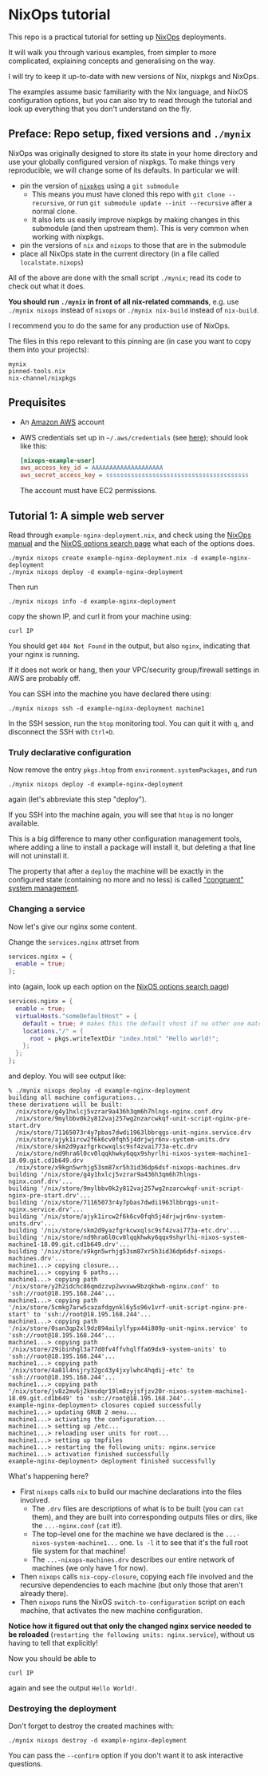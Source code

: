 # NixOps tutorial

This repo is a practical tutorial for setting up [NixOps](https://nixos.org/nixops/) deployments.

It will walk you through various examples, from simpler to more complicated, explaining concepts and generalising on the way.

I will try to keep it up-to-date with new versions of Nix, nixpkgs and NixOps.

The examples assume basic familiarity with the Nix language, and NixOS configuration options, but you can also try to read through the tutorial and look up everything that you don't understand on the fly.


## Preface: Repo setup, fixed versions and `./mynix`

NixOps was originally designed to store its state in your home directory and use your globally configured version of nixpkgs.
To make things very reproducible, we will change some of its defaults. In particular we will:

* pin the version of [`nixpkgs`](https://github.com/NixOS/nixpkgs) using a `git submodule`
  * This means you must have cloned this repo with `git clone --recursive`, or run `git submodule update --init --recursive` after a normal clone.
  * It also lets us easily improve nixpkgs by making changes in this submodule (and then upstream them).
    This is very common when working with nixpkgs.
* pin the versions of `nix` and `nixops` to those that are in the submodule
* place all NixOps state in the current directory (in a file called `localstate.nixops`)

All of the above are done with the small script `./mynix`; read its code to check out what it does.

**You should run `./mynix` in front of all nix-related commands**, e.g. use `./mynix nixops` instead of `nixops` or `./mynix nix-build` instead of `nix-build`.

I recommend you to do the same for any production use of NixOps.

The files in this repo relevant to this pinning are (in case you want to copy them into your projects):

```
mynix
pinned-tools.nix
nix-channel/nixpkgs
```

## Prequisites

* An [Amazon AWS](http://aws.amazon.com) account
* AWS credentials set up in `~/.aws/credentials` (see [here](http://docs.aws.amazon.com/cli/latest/topic/config-vars.html#the-shared-credentials-file)); should look like this:

  ```ini
  [nixops-example-user]
  aws_access_key_id = AAAAAAAAAAAAAAAAAAAA
  aws_secret_access_key = ssssssssssssssssssssssssssssssssssssssss
  ```

  The account must have EC2 permissions.


## Tutorial 1: A simple web server

Read through `example-nginx-deployment.nix`, and check using the [NixOps manual](https://nixos.org/nixops/manual/) and the [NixOS options search page](https://nixos.org/nixos/options.html) what each of the options does.

    ./mynix nixops create example-nginx-deployment.nix -d example-nginx-deployment
    ./mynix nixops deploy -d example-nginx-deployment

Then run

    ./mynix nixops info -d example-nginx-deployment

copy the shown IP, and curl it from your machine using:

    curl IP

You should get `404 Not Found` in the output, but also `nginx`, indicating that your nginx is running.

If it does not work or hang, then your VPC/security group/firewall settings in AWS are probably off.

You can SSH into the machine you have declared there using:

    ./mynix nixops ssh -d example-nginx-deployment machine1

In the SSH session, run the `htop` monitoring tool.
You can quit it with `q`, and disconnect the SSH with `Ctrl+D`.

### Truly declarative configuration

Now remove the entry `pkgs.htop` from `environment.systemPackages`, and run

    ./mynix nixops deploy -d example-nginx-deployment

again (let's abbreviate this step "deploy").

If you SSH into the machine again, you will see that `htop` is no longer available.

This is a big difference to many other configuration management tools, where adding a line to install a package will install it, but deleting a that line will not uninstall it.

The property that after a `deploy` the machine will be exactly in the configured state (containing no more and no less) is called ["congruent" system management](https://blog.flyingcircus.io/2016/05/06/thoughts-on-systems-management-methods/).

### Changing a service

Now let's give our nginx some content.

Change the `services.nginx` attrset from

```nix
services.nginx = {
  enable = true;
};
```

into (again, look up each option on the [NixOS options search page](https://nixos.org/nixos/options.html))

```nix
services.nginx = {
  enable = true;
  virtualHosts."someDefaultHost" = {
    default = true; # makes this the default vhost if no other one matches
    locations."/" = {
      root = pkgs.writeTextDir "index.html" "Hello world!";
    };
  };
};
```

and deploy. You will see output like:

```
% ./mynix nixops deploy -d example-nginx-deployment
building all machine configurations...
these derivations will be built:
  /nix/store/g4y1hxlcj5vzrar9a436h3qm6h7hlngs-nginx.conf.drv
  /nix/store/9mylbbv0k2y812vaj257wg2nzarcwkqf-unit-script-nginx-pre-start.drv
  /nix/store/71165073r4y7pbas7dwdi1963lbbrqgs-unit-nginx.service.drv
  /nix/store/ajyk1ircw2f6k6cv0fqh5j4drjwjr6nv-system-units.drv
  /nix/store/skm2d9yazfgrkcwxqlsc9sf4zvai773a-etc.drv
  /nix/store/nd9hra6l0cv0lqqkhwky6qqx9shyrlhi-nixos-system-machine1-18.09.git.cd1b649.drv
  /nix/store/x9kgn5wrhjg53sm87xr5h3id36dp6dsf-nixops-machines.drv
building '/nix/store/g4y1hxlcj5vzrar9a436h3qm6h7hlngs-nginx.conf.drv'...
building '/nix/store/9mylbbv0k2y812vaj257wg2nzarcwkqf-unit-script-nginx-pre-start.drv'...
building '/nix/store/71165073r4y7pbas7dwdi1963lbbrqgs-unit-nginx.service.drv'...
building '/nix/store/ajyk1ircw2f6k6cv0fqh5j4drjwjr6nv-system-units.drv'...
building '/nix/store/skm2d9yazfgrkcwxqlsc9sf4zvai773a-etc.drv'...
building '/nix/store/nd9hra6l0cv0lqqkhwky6qqx9shyrlhi-nixos-system-machine1-18.09.git.cd1b649.drv'...
building '/nix/store/x9kgn5wrhjg53sm87xr5h3id36dp6dsf-nixops-machines.drv'...
machine1...> copying closure...
machine1...> copying 6 paths...
machine1...> copying path '/nix/store/y2h2idchc86qmdzzvp2wvxww9bzqkhwb-nginx.conf' to 'ssh://root@18.195.168.244'...
machine1...> copying path '/nix/store/5cmkg7arw5cazafdgynkl6y5s96v1vrf-unit-script-nginx-pre-start' to 'ssh://root@18.195.168.244'...
machine1...> copying path '/nix/store/0san3qp2xl9dz894ailylfypx44i809p-unit-nginx.service' to 'ssh://root@18.195.168.244'...
machine1...> copying path '/nix/store/29ibinhgl3a77d0fv4ffvhqlffa69dx9-system-units' to 'ssh://root@18.195.168.244'...
machine1...> copying path '/nix/store/4a81l4nsjry32gc43y4jxylwhc4hqdij-etc' to 'ssh://root@18.195.168.244'...
machine1...> copying path '/nix/store/jv8z2mv6j2kmsdqr19lm8zyjsfjzv20r-nixos-system-machine1-18.09.git.cd1b649' to 'ssh://root@18.195.168.244'...
example-nginx-deployment> closures copied successfully
machine1...> updating GRUB 2 menu...
machine1...> activating the configuration...
machine1...> setting up /etc...
machine1...> reloading user units for root...
machine1...> setting up tmpfiles
machine1...> restarting the following units: nginx.service
machine1...> activation finished successfully
example-nginx-deployment> deployment finished successfully
```

What's happening here?

* First `nixops` calls `nix` to build our machine declarations into the files involved.
  * The `.drv` files are descriptions of what is to be built (you can `cat` them), and they are built into corresponding outputs files or dirs, like the `...-nginx.conf` (`cat` it!).
  * The top-level one for the machine we have declared is the `...-nixos-system-machine1...` one. `ls -l` it to see that it's the full root file system for that machine!
  * The `...-nixops-machines.drv` describes our entire network of machines (we only have 1 for now).
* Then `nixops` calls `nix-copy-closure`, copying each file involved and the recursive dependencies to each machine (but only those that aren't already there).
* Then `nixops` runs the NixOS `switch-to-configuration` script on each machine, that activates the new machine configuration.

**Notice how it figured out that only the changed nginx service needed to be reloaded** (`restarting the following units: nginx.service`), without us having to tell that explicitly!

Now you should be able to

    curl IP

again and see the output `Hello World!`.

### Destroying the deployment

Don't forget to destroy the created machines with:

    ./mynix nixops destroy -d example-nginx-deployment

You can pass the `--confirm` option if you don't want it to ask interactive questions.
